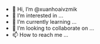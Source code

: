 - 👋 Hi, I’m @xuanhoaivzmik
- 👀 I’m interested in ...
- 🌱 I’m currently learning ...
- 💞️ I’m looking to collaborate on ...
- 📫 How to reach me ...


<!---
xuanhoaivzmik/xuanhoaivzmik is a ✨ special ✨ repository because its `README.md` (this file) appears on your GitHub profile.
You can click the Preview link to take a look at your changes.
--->
